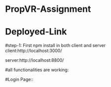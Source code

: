 # PropVR-Assignment


# Deployed-Link

#step-1: First npm install in both client and server
client:http://localhost:3000/

server:http://localhost:8800/



#all functionalities are working:

#Login Page::




